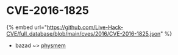 # CVE-2016-1825
{% embed url="https://github.com/Live-Hack-CVE/full_database/blob/main/cves/2016/CVE-2016-1825.json" %}

* bazad ~> [physmem](https://www.alice-snow.ru/2016/database/cve-2016-1825/physmem-bazad)